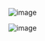 ![image](https://github.com/matheustakano/jogoadivinha/assets/71953842/d1049c92-cf25-4193-bc85-c21ff38859ac)

![image](https://github.com/matheustakano/jogoadivinha/assets/71953842/6afb36af-7124-4b07-b8fa-0d23cfdde7aa)
